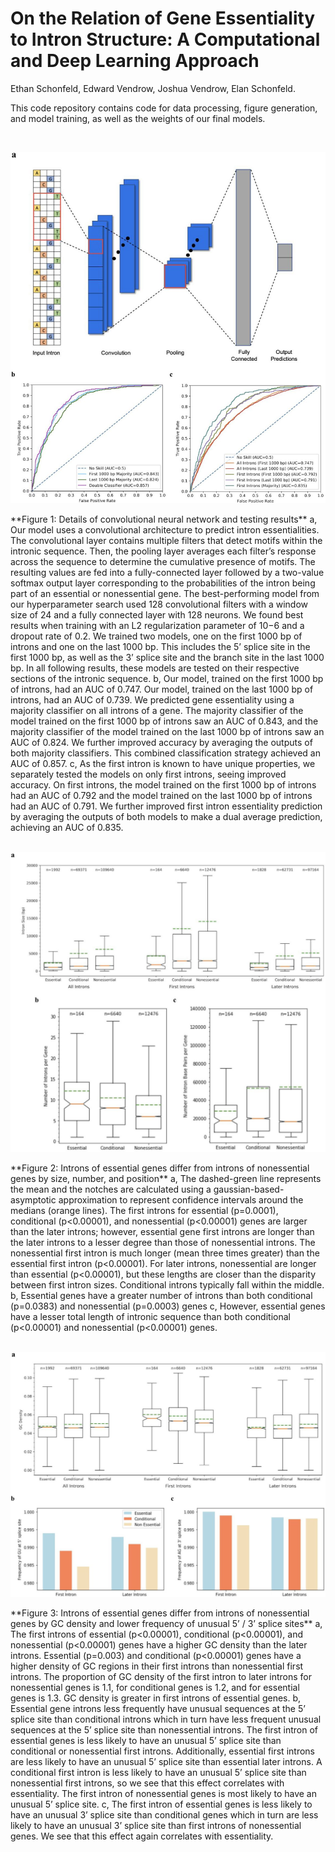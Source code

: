 # On the Relation of Gene Essentiality to Intron Structure: A Computational and Deep Learning Approach
Ethan Schonfeld, Edward Vendrow, Joshua Vendrow, Elan Schonfeld.

This code repository contains code for data processing, figure generation, and model training, as well as the weights of our final models.

<br />
<p align="left">
<img width="550px" src="https://github.com/evendrow/Intron-Essentiality/blob/master/figures/figure_1.jpg" alt="figure_1">
</p>
**Figure 1: Details of convolutional neural network and testing results**
a, Our model uses a convolutional architecture to predict intron essentialities. The convolutional layer contains multiple filters that detect motifs within the intronic sequence. Then, the pooling layer averages each filter’s response across the sequence to determine the cumulative presence of motifs. The resulting values are fed into a fully-connected layer followed by a two-value softmax output layer corresponding to the probabilities of the intron being part of an essential or nonessential gene. The best-performing model from our hyperparameter search used 128 convolutional filters with a window size of 24 and a fully connected layer with 128 neurons. We found best results when training with an L2 regularization parameter of 10−6 and a dropout rate of 0.2. We trained two models, one on the first 1000 bp of introns and one on the last 1000 bp. This includes the 5’ splice site in the first 1000 bp, as well as the 3’ splice site and the branch site in the last 1000 bp. In all following results, these models are tested on their respective sections of the intronic sequence. b, Our model, trained on the first 1000 bp of introns, had an AUC of 0.747. Our model, trained on the last 1000 bp of introns, had an AUC of 0.739. We predicted gene essentiality using a majority classifier on all introns of a gene. The majority classifier of the model trained on the first 1000 bp of introns saw an AUC of 0.843, and the majority classifier of the model trained on the last 1000 bp of introns saw an AUC of 0.824. We further improved accuracy by averaging the outputs of both majority classifiers. This combined classification strategy achieved an AUC of 0.857. c, As the first intron is known to have unique properties, we separately tested the models on only first introns, seeing improved accuracy. On first introns, the model trained on the first 1000 bp of introns had an AUC of 0.792 and the model trained on the last 1000 bp of introns had an AUC of 0.791. We further improved first intron essentiality prediction by averaging the outputs of both models to make a dual average prediction, achieving an AUC of 0.835.
<br /><br />
<p align="left">
<img width="600px" src="https://github.com/evendrow/Intron-Essentiality/blob/master/figures/figure_2.jpg" alt="figure_1">
</p>
**Figure 2: Introns of essential genes differ from introns of nonessential genes by size, number, and position**
a, The dashed-green line represents the mean and the notches are calculated using a gaussian-based-asymptotic approximation to represent confidence intervals around the medians (orange lines). The first introns for essential (p=0.0001), conditional (p<0.00001), and nonessential (p<0.00001) genes are larger than the later introns; however, essential gene first introns are longer than the later introns to a lesser degree than those of nonessential introns. The nonessential first intron is much longer (mean three times greater) than the essential first intron (p<0.00001). For later introns, nonessential are longer than essential (p<0.00001), but these lengths are closer than the disparity between first intron sizes. Conditional introns typically fall within the middle. b, Essential genes have a greater number of introns than both conditional (p=0.0383) and nonessential (p=0.0003) genes c, However, essential genes have a lesser total length of intronic sequence than both conditional (p<0.00001) and nonessential (p<0.00001) genes.
<br /><br />
<p align="left">
<img width="600px" src="https://github.com/evendrow/Intron-Essentiality/blob/master/figures/figure_3.jpg" alt="figure_1">
</p>
**Figure 3: Introns of essential genes differ from introns of nonessential genes by GC density and lower frequency of unusual 5’ / 3’ splice sites**
a, The first introns of essential (p<0.00001), conditional (p<0.00001), and nonessential (p<0.00001) genes have a higher GC density than the later introns. Essential (p=0.003) and conditional (p<0.00001) genes have a higher density of GC regions in their first introns than nonessential first introns. The proportion of GC density of the first intron to later introns for nonessential genes is 1.1, for conditional genes is 1.2, and for essential genes is 1.3. GC density is greater in first introns of essential genes. b, Essential gene introns less frequently have unusual sequences at the 5’ splice site than conditional introns which in turn have less frequent unusual sequences at the 5’ splice site than nonessential introns. The first intron of essential genes is less likely to have an unusual 5’ splice site than conditional or nonessential first introns. Additionally, essential first introns are less likely to have an unusual 5’ splice site than essential later introns. A conditional first intron is less likely to have an unusual 5’ splice site than nonessential first introns, so we see that this effect correlates with essentiality. The first intron of nonessential genes is most likely to have an unusual 5’ splice site. c, The first intron of essential genes is less likely to have an unusual 3’ splice site than conditional genes which in turn are less likely to have an unusual 3’ splice site than first introns of nonessential genes. We see that this effect again correlates with essentiality.
